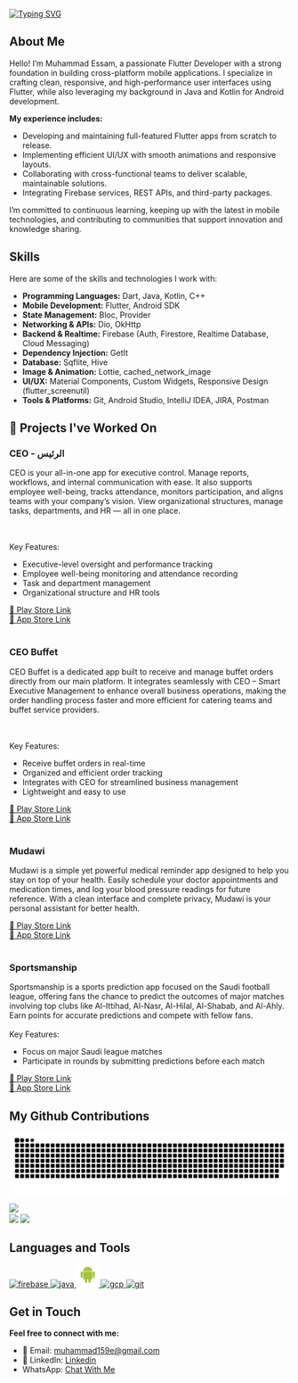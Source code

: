 
[![Typing SVG](https://readme-typing-svg.demolab.com?font=Fira+Code&pause=1000&color=5BC7F8&width=435&lines=Hey%2C+I'm+Muhammad+Essam+Sayed;Welcome+to+my+Github+Profile)](https://git.io/typing-svg)

## About Me

Hello! I’m Muhammad Essam, a passionate Flutter Developer with a strong foundation in building cross-platform mobile applications. I specialize in crafting clean, responsive, and high-performance user interfaces using Flutter, while also leveraging my background in Java and Kotlin for Android development.

**My experience includes:**
- Developing and maintaining full-featured Flutter apps from scratch to release.
- Implementing efficient UI/UX with smooth animations and responsive layouts.
- Collaborating with cross-functional teams to deliver scalable, maintainable solutions.
- Integrating Firebase services, REST APIs, and third-party packages. 

I’m committed to continuous learning, keeping up with the latest in mobile technologies, and contributing to communities that support innovation and knowledge sharing.

## Skills

Here are some of the skills and technologies I work with:

- **Programming Languages:** Dart, Java, Kotlin, C++
- **Mobile Development:** Flutter, Android SDK
- **State Management:** Bloc, Provider
- **Networking & APIs:** Dio, OkHttp
- **Backend & Realtime:** Firebase (Auth, Firestore, Realtime Database, Cloud Messaging)
- **Dependency Injection:** GetIt
- **Database:** Sqflite, Hive
- **Image & Animation:** Lottie, cached_network_image
- **UI/UX:** Material Components, Custom Widgets, Responsive Design (flutter_screenutil)
- **Tools & Platforms:** Git, Android Studio, IntelliJ IDEA, JIRA, Postman

## 📱  Projects I've Worked On

 <h3>CEO - الرئيس</h3>
CEO is your all-in-one app for executive control. Manage reports, workflows, and internal communication with ease. It also supports employee well-being, tracks attendance, monitors participation, and aligns teams with your company’s vision. View organizational structures, manage tasks, departments, and HR — all in one place.

</br></br>
Key Features:</br>
  - Executive-level oversight and performance tracking</br>
  - Employee well-being monitoring and attendance recording</br>
  - Task and department management</br>
  - Organizational structure and HR tools</br>
 
  [🔗 Play Store Link](https://play.google.com/store/apps/details?id=sa.amazing.amazingceo) </br>
  [🔗 App Store Link](https://apps.apple.com/eg/app/ceo-%D8%A7%D9%84%D8%B1%D8%A6%D9%8A%D8%B3/id6475808778)
  </br></br>

<h3>CEO Buffet</h3>
CEO Buffet is a dedicated app built to receive and manage buffet orders directly from our main platform. It integrates seamlessly with CEO – Smart Executive Management to enhance overall business operations, making the order handling process faster and more efficient for catering teams and buffet service providers.

</br></br>
  Key Features:
   - Receive buffet orders in real-time</br>
   - Organized and efficient order tracking</br>
   - Integrates with CEO for streamlined business management</br>
   - Lightweight and easy to use</br>
  
  [🔗 Play Store Link](https://play.google.com/store/apps/details?id=sa.amazing.buffetservice)</br>
  [🔗 App Store Link](https://apps.apple.com/us/app/buffet-services/id6479214057)
  </br></br>

<h3>Mudawi</h3>
Mudawi is a simple yet powerful medical reminder app designed to help you stay on top of your health. Easily schedule your doctor appointments and medication times, and log your blood pressure readings for future reference. With a clean interface and complete privacy, Mudawi is your personal assistant for better health.
  
  [🔗 Play Store Link](https://play.google.com/store/apps/details?id=com.mudawiapp.mudawi)</br>
  [🔗 App Store Link](https://apps.apple.com/sa/app/mudawi/id6478219789)
  </br></br>

<h3>Sportsmanship</h3>
Sportsmanship is a sports prediction app focused on the Saudi football league, offering fans the chance to predict the outcomes of major matches involving top clubs like Al-Ittihad, Al-Nasr, Al-Hilal, Al-Shabab, and Al-Ahly. Earn points for accurate predictions and compete with fellow fans.
</br></br>
  Key Features:</br>

- Focus on major Saudi league matches
 - Participate in rounds by submitting predictions before each match</br>
  
  [🔗 Play Store Link](https://play.google.com/store/apps/details?id=com.sportsmanshipapp.sportsmanship)</br>
  [🔗 App Store Link](https://apps.apple.com/sa/app/%D8%B1%D9%88%D8%AD-%D8%B1%D9%8A%D8%A7%D8%B6%D9%8A%D8%A9/id6474154577)

## My Github Contributions

<div align="center">
  
  ![snake gif](https://github.com/muhamaadessam/muhamaadessam/blob/output/github-snake-dark.svg)
</div>

<!-- Stats -->
<div align="left">
  <img src="https://github-readme-stats.vercel.app/api?username=muhamaadessam&theme=aura&hide_border=true&include_all_commits=true&count_private=true" width="55%" /> </br>
  <img src="https://github-readme-streak-stats.herokuapp.com/?user=muhamaadessam&theme=aura&hide_border=true" width="50%" />
  <img src="https://github-readme-stats.vercel.app/api/top-langs/?username=muhamaadessam&theme=aura&hide_border=true&include_all_commits=true&count_private=true&layout=compact" width="36%" /> </br>
</div>


## Languages and Tools

<p align="left"> 
  <a href="https://flutter.dev/" target="_blank" rel="noreferrer"> 
    <img src="https://www.vectorlogo.zone/logos/flutterio/flutterio-icon.svg" alt="firebase" width="40" height="40"/> 
  </a>
  <a href="https://dart.dev/" target="_blank" rel="noreferrer"> 
    <img src="https://www.vectorlogo.zone/logos/dartlang/dartlang-icon.svg" alt="java" width="40" height="40"/> 
  </a>
  <a href="https://developer.android.com" target="_blank" rel="noreferrer"> 
    <img src="https://raw.githubusercontent.com/devicons/devicon/master/icons/android/android-original-wordmark.svg" alt="android" width="40" height="40"/>
  </a>
  <a href="https://cloud.google.com" target="_blank" rel="noreferrer"> 
    <img src="https://www.vectorlogo.zone/logos/google_cloud/google_cloud-icon.svg" alt="gcp" width="40" height="40"/> 
  </a>
  <a href="https://git-scm.com/" target="_blank" rel="noreferrer"> 
    <img src="https://www.vectorlogo.zone/logos/git-scm/git-scm-icon.svg" alt="git" width="40" height="40"/> 
  </a>

<!--  <a href="https://www.python.org" target="_blank" rel="noreferrer"> 
    <img src="https://raw.githubusercontent.com/devicons/devicon/master/icons/python/python-original.svg" alt="python" width="40" height="40"/> 
  </a> -->
</p>

## Get in Touch

**Feel free to connect with me:**
- 📧 Email: muhammad159e@gmail.com
- 💼 LinkedIn: [Linkedin](https://www.linkedin.com/in/muhammadessam159/)
- WhatsApp: [Chat With Me](https://api.whatsapp.com/send/?phone=201555502981&text&type=phone_number&app_absent=0)

